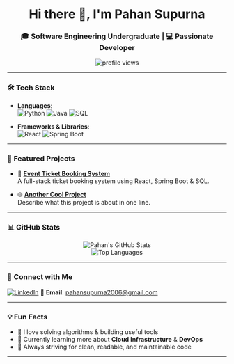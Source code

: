 <h1 align="center">Hi there 👋, I'm Pahan Supurna</h1>
<h3 align="center">🎓 Software Engineering Undergraduate | 💻 Passionate Developer</h3>

<p align="center">
  <img src="https://komarev.com/ghpvc/?username=PahanSupurna&label=Profile%20views&color=0e75b6&style=flat" alt="profile views" />
</p>

---

### 🛠 Tech Stack

- **Languages**:  
  ![Python](https://img.shields.io/badge/Python-3776AB?style=flat&logo=python&logoColor=white)
  ![Java](https://img.shields.io/badge/Java-007396?style=flat&logo=java&logoColor=white)
  ![SQL](https://img.shields.io/badge/SQL-4479A1?style=flat&logo=postgresql&logoColor=white)

- **Frameworks & Libraries**:  
  ![React](https://img.shields.io/badge/React-20232A?style=flat&logo=react&logoColor=61DAFB)
  ![Spring Boot](https://img.shields.io/badge/Spring%20Boot-6DB33F?style=flat&logo=spring-boot&logoColor=white)

---

### 🌟 Featured Projects

- 🚀 [**Event Ticket Booking System**](https://github.com/username/event-ticket-booking-system)  
  A full-stack ticket booking system using React, Spring Boot & SQL.

- 🌐 [**Another Cool Project**](https://github.com/username/another-project)  
  Describe what this project is about in one line.

---

### 📊 GitHub Stats

<p align="center">
  <img src="https://github-readme-stats.vercel.app/api?username=PahanSupurna&show_icons=true&theme=tokyonight" alt="Pahan's GitHub Stats" />
  <br>
  <img src="https://github-readme-stats.vercel.app/api/top-langs/?username=PahanSupurna&layout=compact&theme=tokyonight" alt="Top Languages" />
</p>

---

### 🔗 Connect with Me

[![LinkedIn](https://img.shields.io/badge/LinkedIn-0A66C2?style=flat&logo=linkedin&logoColor=white)](https://linkedin.com/in/PahanSupurna)
📧 **Email**: pahansupurna2006@gmail.com

---

### 💡 Fun Facts
- 🧠 I love solving algorithms & building useful tools
- 🌱 Currently learning more about **Cloud Infrastructure** & **DevOps**
- 🎯 Always striving for clean, readable, and maintainable code

---

<!-- Feel free to personalize it further! -->
